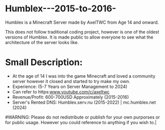 # Humblex---2015-to-2016-

Humblex is a Minecraft Server made by AxelTWC from Age 14 and onward.

This does not follow traditional coding project, however is one of the oldest versions of Humblex. 
It is made public to allow everyone to see what the architecture of the server looks like.

# Small Description: 
- At the age of 14 I was into the game Minecraft and loved a community server however it closed and started to try make my own.
- Experience: (5-7 Years on Server Management to 2024)
- Can refer to https:www.youtube.com/c/axeltwc
- Revenue/Profit: 600-700USD Approximately (2015-2016)
- Server's Rented DNS: Humblex.serv.nu (2015-2022) | mc.humblex.net (2024)

#WARNING: 
Please do not redistribute or publish for your own purporses or for public usage. However you could reference to anything if you wish to.|
